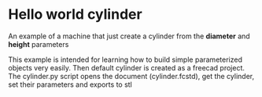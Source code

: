 # Hello world cylinder

An example of a machine that just create a cylinder from the __diameter__ and __height__ parameters

This example is intended for learning how to build simple parameterized objects very easily.  Then default cylinder is created as a freecad project. The cylinder.py script opens the document (cylinder.fcstd), get the cylinder, set their parameters and exports to stl
